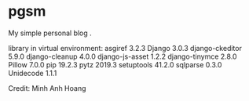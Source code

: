 # pgsm
My simple personal blog .

library in virtual environment:
    asgiref         3.2.3
    Django          3.0.3
    django-ckeditor 5.9.0
    django-cleanup  4.0.0
    django-js-asset 1.2.2
    django-tinymce  2.8.0
    Pillow          7.0.0
    pip             19.2.3
    pytz            2019.3
    setuptools      41.2.0
    sqlparse        0.3.0
    Unidecode       1.1.1


Credit: Minh Anh Hoang